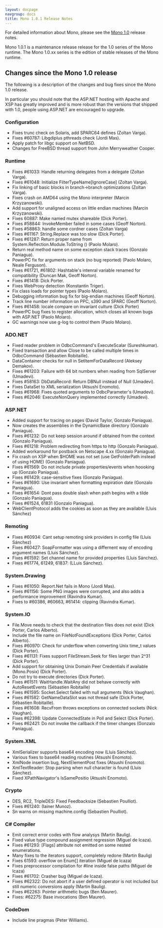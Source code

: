 ```yaml
---
layout: docpage
navgroup: docs
title: Mono 1.0.1 Release Notes
---
```


For detailed information about Mono, please see the [Mono 1.0](http://www.go-mono.com/archive/1.0/) release notes.

Mono 1.0.1 is a maintenance release release for the 1.0 series of the Mono runtime. The Mono 1.0.xx series is the edition of stable releases of the Mono runtime.

Changes since the Mono 1.0 release
----------------------------------

The following is a description of the changes and bug fixes since the Mono 1.0 release.

In particular you should note that the ASP.NET hosting with Apache and XSP has greatly improved and is more robust than the versions that shipped with 1.0, people using ASP.NET are encouraged to upgrade.

### Configuration

-   Fixes trunc check on Solaris, add SPARC64 defines (Zoltan Varga).
-   Fixes \#60787: Libgdiplus pthreads check (Jordi Mas).
-   Apply patch for libgc support on NetBSD.
-   Changes for FreeBSD thread support from John Merryweather Cooper.

### Runtime

-   Fixes \#61033: Handle returning delegates from a delegate (Zoltan Varga).
-   Fixes \#61048: Initialize FilterTypeName[IgnoreCase] (Zoltan Varga).
-   Fix linking of basic blocks in branch-\>branch optimizations (Zoltan Varga).
-   Fixes crash on AMD64 using the Mono interpreter (Marcin Krzyzanowski).
-   Add support for unaligned access on little endian machines (Marcin Krzyzanowski).
-   Fixes 60887: Make named mutex shareable (Dick Porter).
-   Fixes \#58844: InvokeMember failed in some cases (Geoff Norton).
-   Fixes \#58863: handle some cordner cases (Zoltan Varga)
-   Fixes \#61167: String.Replace was too slow (Dick Porter).
-   Fixes \#61287: Return proper name from System.Reflection.Module.ToString () (Paolo Molaro).
-   Return real method name on some exception stack traces (Gonzalo Paniagua).
-   PowerPC fix for arguments on stack (no bug reported) (Paolo Molaro, Neale Ferguson).
-   Fixes \#61721, \#61802: Hashtable's intenral variable renamed for compatibility (Duncan Mak, Geoff Norton).
-   Fixes \#61418: Dick Porter.
-   Fixes WebProxy detection (Konstantin Triger).
-   Fix class loads for pointer types (Paolo Molaro).
-   Debugging information bug fix for big-endian machines (Geoff Norton).
-   Track line number information on PPC, s390 and SPARC (Geoff Norton).
-   Fixes \#61458: locale compare on invariant culture (Dick Porter)
-   PowerPC bug fixes to register allocation, which closes all known bugs with ASP.NET (Paolo Molaro).
-   GC warnings now use g-log to control them (Paolo Molaro).

### ADO.NET

-   Fixed reader problem in OdbcCommand's ExecuteScalar (Sureshkumar).
-   Fixed transaction and allow Close to be called multiple times in OdbcCommand (Sébastien Robitaille).
-   DataContainer checks for null in SetItemForDataRecord (Aleksey Demakov).
-   Fixes \#61203: Failure with 64 bit numbers when reading from SqlServer (Umadevi).
-   Fixes \#58163: DbDataRecord: Return DBNull instead of Null (Umadevi).
-   Fixes DataSet to XML serialization (Atsushi Enomoto).
-   Fixes \#61968: Fixes quoted arguments to OdbcParameter's (Umadevi).
-   Fixes \#62046: ExecuteNonQuery implemented correctly (Umadevi).

### ASP.NET

-   Added support for tracing on pages (David Taylor, Gonzalo Paniagua).
-   Now creates the assemblies in the DynamicBase directory (Gonzalo Paniagua).
-   Fixes \#61232: Do not keep session around if obtained from the context (Gonzalo Paniagua).
-   Fixes \#61218: Problem redirecting from https to http (Gonzalo Paniagua).
-   Added workaround for postback on Netscape 4.xx (Gonzalo Paniagua).
-   Fix crash on XSP when \$HOME was not set (use GetFolderPath instead of using HOME) (Gonzalo Paniagua).
-   Fixes \#61569: Do not include private properties/events when hoooking up (Gonzalo Paniagua).
-   Fixes \#61429: case-sensitive fixes (Gonzalo Paniagua).
-   Fixes \#61690: Use invariant when formatting expiration date (Gonzalo Paniagua).
-   Fixes \#61654: Dont pass double slash when path begins with a tilde (Gonzalo Paniagua).
-   Fixes \#61524, 61831 (Gonzalo Paniagua).
-   WebClientProtocol adds the cookies as soon as they are available (Lluis Sánchez)

### Remoting

-   Fixes \#60934: Cant setup remoting sink providers in config file (Lluis Sánchez)
-   Fixes \#60427: SoapFormatter was using a differnent way of encoding argument names (Lluis Sánchez).
-   Fixes \#61592: Set channel name for provided properties (Lluis Sánchez).
-   Fixes \#61774, 61249, 61837: (LLuis Sánchez).

### System.Drawing

-   Fixes \#61050: Report.Net fails in Mono (Jordi Mas).
-   Fixes \#61156: Some PNG images were corrupted, and also adds a performance improvement (Ravindra Kumar).
-   Fixes to \#60386, \#60663, \#61414: clipping (Ravindra Kumar).

### System.IO

-   File.Move needs to check that the destination files does not exist (Dick Porter, Carlos Alberto).
-   Include the file name on FileNotFoundExceptions (Dick Porter, Carlos Alberto).
-   Fixes \#60970: Check for underflow when converting Unix time\_t values (Dick Porter).
-   Fixes \#61131: Fixes support FileStream.Seek for files larger than 2\^31 (Dick Porter).
-   Add support for obtaining Unix Domain Peer Credentials if available (Mono.Posix) (Dick Porter).
-   Do not try to execute directories (Dick Porter).
-   Fixes \#61511: WaitHandle.WaitAny did not behave correctly with AutoResetEvents (Sébastien Robitaille)
-   Fixes \#61595: Socket.Select failed with null arguments (Nick Vaughan).
-   Fixes \#61582: GetNameDataSlot was not thread safe (Dick Porter, Sébastien Robitaille).
-   Fixes \#61608: RecvFrom throws exceptions on connected sockets (Nick Vaughan).
-   Fixes \#62398: Update ConnectedState in Poll and Select (Dick Porter).
-   Fixes \#62421: Do not invoke the callback if the timer changes (Gonzalo Paniagua).

### System.XML

-   XmlSerializer supports base64 encoding now (Lluis Sánchez).
-   Various fixes to base64 reading routines (Atsushi Enomoto).
-   XmlNode insertion bug, NextElementPost fixes (Atsushi Enomoto).
-   XmlTextReader: Stop parsing when null character is found (Lluis Sánchez).
-   Fixed XPathNavigator's IsSamePositio (Atsushi Enomoto).

### Crypto

-   DES, RC2, TripleDES: Fixed Feedbacksize (Sebastien Poulliot).
-   Fixes \#61240: (Iainer Munoz).
-   Sn warns on missing machine.config (Sebastien Poulliot).

### C\# Compiler

-   Emit correct error codes with flow analysys (Martin Baulig).
-   Fixed value type compound assignment regression (Miguel de Icaza).
-   Fixes \#61293: [Flags] attribute not emitted on some nested enumerations.
-   Many fixes to the iterators support, completely redone (Martin Baulig)
-   Fixes 61593: overflow on Enum[] iteration (Miguel de Icaza)
-   Fixes preprocessor compilation for \#line inside false paths (Miguel de Icaza)
-   Fixes \#61702: Crasher bug (Miguel de Icaza).
-   Fixes \#62322: Do not abort if a user defined operator is not included but still numeric conversions apply (Martin Baulig).
-   Fixes \#62263: Pointer arithmetic bugs (Ben Maurer).
-   Fixes: \#62275: Base invocations (Ben Maurer).

### CodeDom

-   Include line pragmas (Peter Williams).


